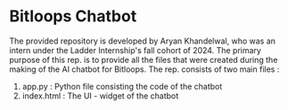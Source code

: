 ﻿# Bitloops Chatbot
The provided repository is developed by Aryan Khandelwal, who was an intern under the Ladder Internship's fall cohort of 2024. The primary purpose of this rep. is to provide all the files that were created during the making of the AI chatbot for Bitloops. The rep. consists of two main files :

1. app.py : Python file consisting the code of the chatbot
2. index.html : The UI - widget of the chatbot

